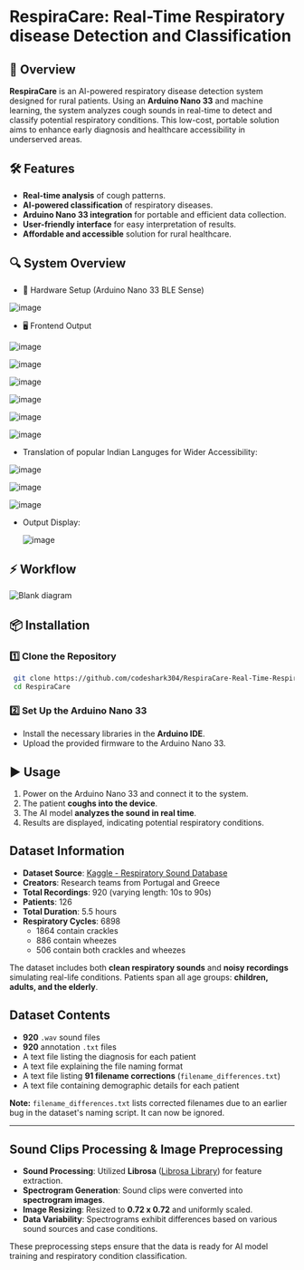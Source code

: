 # RespiraCare: Real-Time Respiratory disease Detection and Classification

## 🚀 Overview
**RespiraCare** is an AI-powered respiratory disease detection system designed for rural patients. Using an **Arduino Nano 33** and machine learning, the system analyzes cough sounds in real-time to detect and classify potential respiratory conditions. This low-cost, portable solution aims to enhance early diagnosis and healthcare accessibility in underserved areas.

## 🛠️ Features
- **Real-time analysis** of cough patterns.
- **AI-powered classification** of respiratory diseases.
- **Arduino Nano 33 integration** for portable and efficient data collection.
- **User-friendly interface** for easy interpretation of results.
- **Affordable and accessible** solution for rural healthcare.

## 🔍 System Overview
- 🔬 Hardware Setup (Arduino Nano 33 BLE Sense)
  
![image](https://github.com/user-attachments/assets/7f412311-1de5-47a3-b8e1-ec132d3de166)

- 🖥️ Frontend Output


![image](https://github.com/user-attachments/assets/0e18d78c-8e8b-47ab-a628-079b692e1ae1)


![image](https://github.com/user-attachments/assets/36d0b01b-63fd-43b4-8483-01df8b9f96e4)


![image](https://github.com/user-attachments/assets/7b5561c9-ca80-4db9-88b5-e67373056e0a)


![image](https://github.com/user-attachments/assets/d3a7e4d5-b629-4428-94ec-c3dd266488ce)


![image](https://github.com/user-attachments/assets/29124570-5c6c-46cb-9ead-cba2307f20fa)


![image](https://github.com/user-attachments/assets/aa7a2ee2-eaa9-4e32-8aa8-4daab18aa4c4)


- Translation of popular Indian Languges for Wider Accessibility:

![image](https://github.com/user-attachments/assets/0f1ba055-1e14-484e-a791-117197b2b0bc)


![image](https://github.com/user-attachments/assets/8a4fc602-0f1b-44d1-8939-99c8c9aaa1be)


![image](https://github.com/user-attachments/assets/30847e05-e8d8-4aff-8e6b-fe9447c872a0)




- Output Display:


   ![image](https://github.com/user-attachments/assets/2d01603b-4095-4e79-ae3c-ed41e2cfb06e)


## ⚡ Workflow


![Blank diagram](https://github.com/user-attachments/assets/521d50fd-7989-4b94-bc58-98ccfbb177fd)

  
## 📦 Installation
### 1️⃣ Clone the Repository
```bash
 git clone https://github.com/codeshark304/RespiraCare-Real-Time-Respiratory-Disease-Detection-and-Classification-using-Arduino-Nano33.git
 cd RespiraCare
```

### 2️⃣ Set Up the Arduino Nano 33
- Install the necessary libraries in the **Arduino IDE**.
- Upload the provided firmware to the Arduino Nano 33.

## ▶️ Usage
1. Power on the Arduino Nano 33 and connect it to the system.
2. The patient **coughs into the device**.
3. The AI model **analyzes the sound in real time**.
4. Results are displayed, indicating potential respiratory conditions.

##  Dataset Information
- **Dataset Source**: [Kaggle - Respiratory Sound Database](https://www.kaggle.com/vbookshelf/respiratory-sound-database)
- **Creators**: Research teams from Portugal and Greece
- **Total Recordings**: 920 (varying length: 10s to 90s)
- **Patients**: 126
- **Total Duration**: 5.5 hours
- **Respiratory Cycles**: 6898
  - 1864 contain crackles
  - 886 contain wheezes
  - 506 contain both crackles and wheezes

The dataset includes both **clean respiratory sounds** and **noisy recordings** simulating real-life conditions. Patients span all age groups: **children, adults, and the elderly**.

##  Dataset Contents
- **920** `.wav` sound files
- **920** annotation `.txt` files
- A text file listing the diagnosis for each patient
- A text file explaining the file naming format
- A text file listing **91 filename corrections** (`filename_differences.txt`)
- A text file containing demographic details for each patient

 **Note:** `filename_differences.txt` lists corrected filenames due to an earlier bug in the dataset's naming script. It can now be ignored.

---

##  Sound Clips Processing & Image Preprocessing

- **Sound Processing**: Utilized **Librosa** ([Librosa Library](https://librosa.github.io/librosa/)) for feature extraction.
- **Spectrogram Generation**: Sound clips were converted into **spectrogram images**.
- **Image Resizing**: Resized to **0.72 x 0.72** and uniformly scaled.
- **Data Variability**: Spectrograms exhibit differences based on various sound sources and case conditions.

 These preprocessing steps ensure that the data is ready for AI model training and respiratory condition classification.



